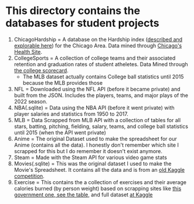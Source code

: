 # This directory contains the databases for student projects

1. ChicagoHardship = A database on the Hardship index ([described and explorable here](https://www.americashealthrankings.org/explore/measures/EHI_a)) for the Chicago Area. Data mined through [Chicago's Health Site](https://chicagohealthatlas.org/indicators/HDX?topic=hardship-index).
2. CollegeSports = A collection of college teams and their associated retention and graduation rates of student atheletes. Data Mined through [the college scorecard](https://collegescorecard.ed.gov/).
    - The MLB dataset actually contains College ball statistics until 2015 because the MLB provides those 
4. NFL = Downloaded using the NFL API (before it became private) and built from the JSON. Includes the players, teams, and major plays of the 2022 season.
5. NBA(.sqlite) = Data using the NBA API (before it went private) with player salaries and statistics from 1950 to 2017.
6. MLB = Data Scrapped from MLB API with a collection of tables for all stars, batting, pitching, fielding, salary, teams, and college ball statistics until 2015 (when the API went private)
7. Anime = The original Dataset used to make the spreadsheet for our Anime (contains all the data). I honestly don't remember which site I scrapped for this but I do remember it doesn't exist anymore.
8. Steam = Made with the Steam API for various video game stats
9. Movies(.sqlite) = This was the original dataset I used to make the Movie's Spreadsheet. It contains all the data and is from an [old Kaggle competition](https://www.kaggle.com/code/priy998/imdb-sqlite/input).
10. Exercise = This contains the a collection of exercises and their average calories burned (by person weight) based on scrapping sites like [this government one, see the table,](https://www.cdc.gov/healthyweight/physical_activity/index.html) and full dataset [at Kaggle](https://www.kaggle.com/code/samtam22/exercise-and-calorie-burning-data-analysis)
